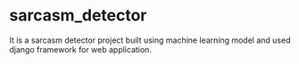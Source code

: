 # sarcasm_detector

It is a sarcasm detector project built using machine learning model and used django framework for web application.
